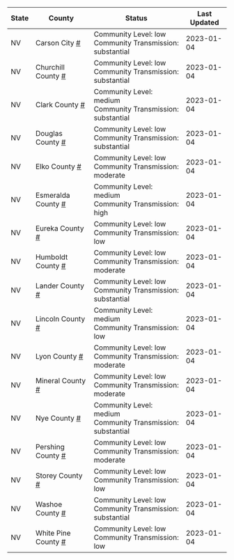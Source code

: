 State | County | Status | Last Updated
--- | --- | --- | --- 
NV | Carson City <a href="#carson_city">#</a> | <a name="carson_city"></a>Community Level: low<br/>Community Transmission: substantial | 2023-01-04
NV | Churchill County <a href="#churchill_county">#</a> | <a name="churchill_county"></a>Community Level: low<br/>Community Transmission: substantial | 2023-01-04
NV | Clark County <a href="#clark_county">#</a> | <a name="clark_county"></a>Community Level: medium<br/>Community Transmission: substantial | 2023-01-04
NV | Douglas County <a href="#douglas_county">#</a> | <a name="douglas_county"></a>Community Level: low<br/>Community Transmission: substantial | 2023-01-04
NV | Elko County <a href="#elko_county">#</a> | <a name="elko_county"></a>Community Level: low<br/>Community Transmission: moderate | 2023-01-04
NV | Esmeralda County <a href="#esmeralda_county">#</a> | <a name="esmeralda_county"></a>Community Level: medium<br/>Community Transmission: high | 2023-01-04
NV | Eureka County <a href="#eureka_county">#</a> | <a name="eureka_county"></a>Community Level: low<br/>Community Transmission: low | 2023-01-04
NV | Humboldt County <a href="#humboldt_county">#</a> | <a name="humboldt_county"></a>Community Level: low<br/>Community Transmission: moderate | 2023-01-04
NV | Lander County <a href="#lander_county">#</a> | <a name="lander_county"></a>Community Level: low<br/>Community Transmission: substantial | 2023-01-04
NV | Lincoln County <a href="#lincoln_county">#</a> | <a name="lincoln_county"></a>Community Level: medium<br/>Community Transmission: low | 2023-01-04
NV | Lyon County <a href="#lyon_county">#</a> | <a name="lyon_county"></a>Community Level: low<br/>Community Transmission: moderate | 2023-01-04
NV | Mineral County <a href="#mineral_county">#</a> | <a name="mineral_county"></a>Community Level: low<br/>Community Transmission: moderate | 2023-01-04
NV | Nye County <a href="#nye_county">#</a> | <a name="nye_county"></a>Community Level: medium<br/>Community Transmission: substantial | 2023-01-04
NV | Pershing County <a href="#pershing_county">#</a> | <a name="pershing_county"></a>Community Level: low<br/>Community Transmission: moderate | 2023-01-04
NV | Storey County <a href="#storey_county">#</a> | <a name="storey_county"></a>Community Level: low<br/>Community Transmission: low | 2023-01-04
NV | Washoe County <a href="#washoe_county">#</a> | <a name="washoe_county"></a>Community Level: low<br/>Community Transmission: substantial | 2023-01-04
NV | White Pine County <a href="#white_pine_county">#</a> | <a name="white_pine_county"></a>Community Level: low<br/>Community Transmission: low | 2023-01-04
